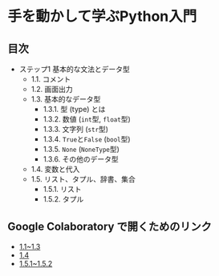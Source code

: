 # 手を動かして学ぶPython入門
  
## 目次

* ステップ1 基本的な文法とデータ型
  * 1.1. コメント
  * 1.2. 画面出力
  * 1.3. 基本的なデータ型
    * 1.3.1. 型 (type) とは
    * 1.3.2. 数値 (`int`型, `float`型)
    * 1.3.3. 文字列 (`str`型)
    * 1.3.4. `True`と`False` (`bool`型)
    * 1.3.5. `None` (`NoneType`型)
    * 1.3.6. その他のデータ型
  * 1.4. 変数と代入
  * 1.5. リスト、タプル、辞書、集合
    * 1.5.1. リスト
    * 1.5.2. タプル

## Google Colaboratory で開くためのリンク

* [1.1~1.3](https://colab.research.google.com/github/murakami-fl/python-intro-hands-on-sample/blob/master/%E6%89%8B%E3%82%92%E5%8B%95%E3%81%8B%E3%81%97%E3%81%A6%E5%AD%A6%E3%81%B6Python%E5%85%A5%E9%96%80_(1-1~1-3).ipynb)
* [1.4](https://colab.research.google.com/github/murakami-fl/python-intro-hands-on-sample/blob/master/%E6%89%8B%E3%82%92%E5%8B%95%E3%81%8B%E3%81%97%E3%81%A6%E5%AD%A6%E3%81%B6Python%E5%85%A5%E9%96%80_(1-4).ipynb)
* [1.5.1~1.5.2](https://colab.research.google.com/github/murakami-fl/python-intro-hands-on-sample/blob/master/%E6%89%8B%E3%82%92%E5%8B%95%E3%81%8B%E3%81%97%E3%81%A6%E5%AD%A6%E3%81%B6Python%E5%85%A5%E9%96%80_(1-5-1~1-5-2).ipynb)
